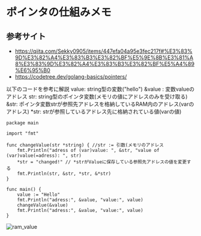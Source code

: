 # ポインタの仕組みメモ
## 参考サイト
- https://qiita.com/Sekky0905/items/447efa04a95e3fec217f#%E3%83%9D%E3%82%A4%E3%83%B3%E3%82%BF%E5%9E%8B%E3%81%A8%E3%83%9D%E3%82%A4%E3%83%B3%E3%82%BF%E5%A4%89%E6%95%B0
- https://codetree.dev/golang-basics/pointers/

以下のコードを参考に解説
value: string型の変数("hello")
&value : 変数valueのアドレス
str: string型のポインタ変数(メモリの値にアドレスのみを受け取る)
&str: ポインタ変数strが参照先アドレスを格納しているRAM内のアドレス(varのアドレス)
*str: strが参照しているアドレス先に格納されている値(varの値)

```
package main

import "fmt"

func changeValue(str *string) { //str := 引数(メモリのアドレス
	fmt.Println("adress of (var)value: ", &str, "value of (var)value(=adress): ", str)
	*str = "changed!" // *strがValueに保存している参照先アドレスの値を変更する
	fmt.Println(str, &str, *str, &*str)
}

func main() {
	value := "Hello"
	fmt.Println("adress:", &value, "value:", value)
	changeValue(&value)
	fmt.Println("adress:", &value, "value:", value)
}

```

![ram_value](https://user-images.githubusercontent.com/54907440/104816010-aba64180-585b-11eb-8833-faa2b587f914.png)
